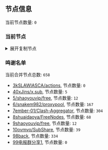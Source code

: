 
## 节点信息
当前节点数量: `0`
### 当前节点
<details>
  <summary>展开复制节点</summary>

    

</details>

### 鸣谢名单
当前合并节点总数: `658`
- [3kSLAWIASCA/actions](https://github.com/kSLAWIASCA/actions), 节点数量: `0`
- [40xJins/x.sub](https://github.com/0xJins/x.sub), 节点数量: `5`
- [5/shaoyouvip/free](https://github.com/shaoyouvip/free), 节点数量: `12`
- [6/snakem982/proxypool](https://github.com/snakem982/proxypool), 节点数量: `167`
- [7ember-01/Clash-Aggregator](https://github.com/ember-01/Clash-Aggregator), 节点数量: `304`
- [8shuaidaoya/FreeNodes](https://github.com/shuaidaoya/FreeNodes), 节点数量: `68`
- [9shaoyouvip/free](https://github.com/shaoyouvip/free), 节点数量: `12`
- [10ovmvo/SubShare](https://github.com/ovmvo/SubShare), 节点数量: `39`
- [98back](https://github.com/firefoxmmx2/v2rayshare_subcription), 节点数量: `334`
- [99电报群分享1](https://github.com/cdddbc/getAirport), 节点数量: `0`


